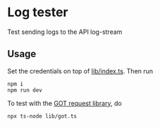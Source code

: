 # Log tester

Test sending logs to the API log-stream

## Usage

Set the credentials on top of [lib/index.ts](lib/index.ts). Then run

```
npm i
npm run dev
```

To test with the [GOT request library](https://github.com/sindresorhus/got), do

```
npx ts-node lib/got.ts
```
